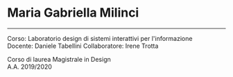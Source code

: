 # Maria Gabriella Milinci

------------------------------------------------------------------------------------

Corso: Laboratorio design di sistemi interattivi per l'informazione  
Docente: Daniele Tabellini 
Collaboratore: Irene Trotta

Corso di laurea Magistrale in Design  
A.A. 2019/2020
